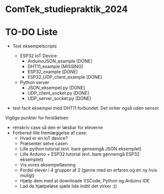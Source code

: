 # ComTek_studiepraktik_2024

# TO-DO Liste
- Test eksempelscripts
    - ESP32 IoT Device
        - ArduinoJSON_example [DONE]
        - DHT11_example [MISSING]
        - ESP32_example [DONE]
        - ESP32_UDP_client_example [DONE]
    - Python server
        - JSON_eksempel.py [DONE]
        - UDP_client_socket.py [DONE]
        - UDP_server_socket.py [DONE]

- test facit eksempel med DHT11 forbundet. Det virker også uden sensor


Vigtige punkter for forståelsen
- renskriv case så den er læsbar for eleverne
- Forbered lille fremlæggelse af case:
    - Hvad er en IoT device?
    - Præsenter selve casen
    - Lille python tutorial (evt. bare gennemgå JSON eksemplet)
    - Lille Arduino + ESP32 tutorial (evt. bare gennemgå ESP32 eksemplet)
    - Vis vores eksempelløsning
    - Fordel elever i 4 grupper af 2 (gerne med en erfaren og en ny hvis muligt)
    - Hjælp dem med at downloade VSCode, Python og Arduino IDE
    - Lad de hjælpeløse sjæle lide indtil det virker :))

